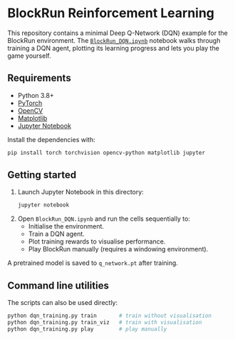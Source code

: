 # BlockRun Reinforcement Learning

This repository contains a minimal Deep Q-Network (DQN) example for the BlockRun environment.
The [`BlockRun_DQN.ipynb`](BlockRun_DQN.ipynb) notebook walks through training a DQN agent,
plotting its learning progress and lets you play the game yourself.

## Requirements
- Python 3.8+
- [PyTorch](https://pytorch.org/)
- [OpenCV](https://pypi.org/project/opencv-python/)
- [Matplotlib](https://matplotlib.org/)
- [Jupyter Notebook](https://jupyter.org/)

Install the dependencies with:

```bash
pip install torch torchvision opencv-python matplotlib jupyter
```

## Getting started
1. Launch Jupyter Notebook in this directory:
   ```bash
   jupyter notebook
   ```
2. Open `BlockRun_DQN.ipynb` and run the cells sequentially to:
   - Initialise the environment.
   - Train a DQN agent.
   - Plot training rewards to visualise performance.
   - Play BlockRun manually (requires a windowing environment).

A pretrained model is saved to `q_network.pt` after training.

## Command line utilities
The scripts can also be used directly:

```bash
python dqn_training.py train       # train without visualisation
python dqn_training.py train_viz   # train with visualisation
python dqn_training.py play        # play manually
```
